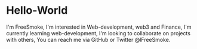 # Hello-World
I'm FreeSmoke,
I'm interested in Web-development, web3 and Finance,
I'm currently learning web-development,
I'm looking to collaborate on projects with others,
You can reach me via GitHub or Twitter @lFreeSmoke.

